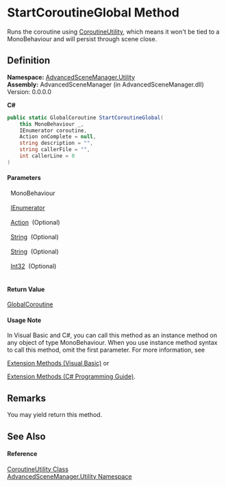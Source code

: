 # StartCoroutineGlobal Method


Runs the coroutine using <a href="T_AdvancedSceneManager_Utility_CoroutineUtility">CoroutineUtility</a>, which means it won't be tied to a MonoBehaviour and will persist through scene close.



## Definition
**Namespace:** <a href="N_AdvancedSceneManager_Utility">AdvancedSceneManager.Utility</a>  
**Assembly:** AdvancedSceneManager (in AdvancedSceneManager.dll) Version: 0.0.0.0

**C#**
``` C#
public static GlobalCoroutine StartCoroutineGlobal(
	this MonoBehaviour _,
	IEnumerator coroutine,
	Action onComplete = null,
	string description = "",
	string callerFile = "",
	int callerLine = 0
)
```



#### Parameters
<dl><dt>  MonoBehaviour</dt><dd> </dd><dt>  <a href="https://learn.microsoft.com/dotnet/api/system.collections.ienumerator" target="_blank" rel="noopener noreferrer">IEnumerator</a></dt><dd> </dd><dt>  <a href="https://learn.microsoft.com/dotnet/api/system.action" target="_blank" rel="noopener noreferrer">Action</a>  (Optional)</dt><dd> </dd><dt>  <a href="https://learn.microsoft.com/dotnet/api/system.string" target="_blank" rel="noopener noreferrer">String</a>  (Optional)</dt><dd> </dd><dt>  <a href="https://learn.microsoft.com/dotnet/api/system.string" target="_blank" rel="noopener noreferrer">String</a>  (Optional)</dt><dd> </dd><dt>  <a href="https://learn.microsoft.com/dotnet/api/system.int32" target="_blank" rel="noopener noreferrer">Int32</a>  (Optional)</dt><dd> </dd></dl>

#### Return Value
<a href="T_AdvancedSceneManager_Utility_GlobalCoroutine">GlobalCoroutine</a>

#### Usage Note
In Visual Basic and C#, you can call this method as an instance method on any object of type MonoBehaviour. When you use instance method syntax to call this method, omit the first parameter. For more information, see <a href="https://docs.microsoft.com/dotnet/visual-basic/programming-guide/language-features/procedures/extension-methods" target="_blank" rel="noopener noreferrer">

Extension Methods (Visual Basic)</a> or <a href="https://docs.microsoft.com/dotnet/csharp/programming-guide/classes-and-structs/extension-methods" target="_blank" rel="noopener noreferrer">

Extension Methods (C# Programming Guide)</a>.

## Remarks
You may yield return this method.

## See Also


#### Reference
<a href="T_AdvancedSceneManager_Utility_CoroutineUtility">CoroutineUtility Class</a>  
<a href="N_AdvancedSceneManager_Utility">AdvancedSceneManager.Utility Namespace</a>  
